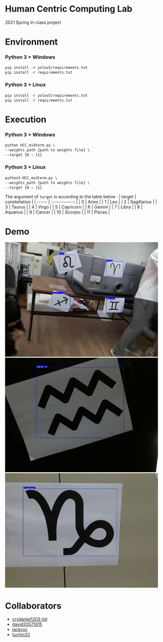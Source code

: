 # Human Centric Computing Lab
2021 Spring in-class project

# Environment
### Python 3 + Windows
``` shell
pip install -r yolov5/requirements.txt
pip install -r requirements.txt
```

### Python 3 + Linux
``` shell
pip install -r yolov5/requirements.txt
pip install -r requirements.txt
```

# Execution
### Python 3 + Windows
``` shell
python HCC_midterm.py \
--weights_path {path to weights file} \
--target {0 ~ 11}
```

### Python 3 + Linux
``` shell
python3 HCC_midterm.py \
--weights_path {path to weights file} \
--target {0 ~ 11}
```

The argument of `target` is according to the table below :
| target | constellation |
| :----: | :-----------: |
|   0    |     Aries     |
|   1    |      Leo      |
|   2    |  Sagittarius  |
|   3    |    Taurus     |
|   4    |     Virgo     |
|   5    |   Capricorn   |
|   6    |    Gemini     |
|   7    |     Libra     |
|   8    |   Aquarius    |
|   9    |    Cancer     |
|   10   |    Scorpio    |
|   11   |    Pisces     |

# Demo
![demo](./screenshots/demo.jpg)
![demo](./screenshots/Aquarius_0.jpg)
![demo](./screenshots/Capricorn_0.jpg)

# Collaborators
* [crydaniel1203-bit](https://github.com/crydaniel1203-bit)
* [david20571015](https://github.com/david20571015)
* [jackcyc](https://github.com/jackcyc)
* [tuchin32](https://github.com/tuchin32)